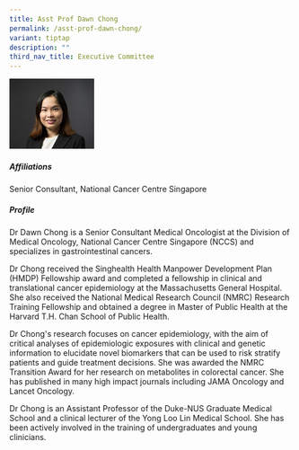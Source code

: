 ```yaml
---
title: Asst Prof Dawn Chong
permalink: /asst-prof-dawn-chong/
variant: tiptap
description: ""
third_nav_title: Executive Committee
---
```

<p></p>
<div class="isomer-image-wrapper">
<img style="width: 30%;" height="auto" width="100%" alt="" src="/images/Leaders/EXCO 600x450/Dawn_Chong.jpg">
</div>
<h5>Affiliations</h5>
<p>Senior Consultant, National Cancer Centre Singapore</p>
<h5>Profile</h5>
<p>Dr Dawn Chong is a Senior Consultant Medical Oncologist at the Division
of Medical Oncology, National Cancer Centre Singapore (NCCS) and specializes
in gastrointestinal cancers.</p>
<p>Dr Chong received the Singhealth Health Manpower Development Plan (HMDP)
Fellowship award and completed a fellowship in clinical and translational
cancer epidemiology at the Massachusetts General Hospital. She also received
the National Medical Research Council (NMRC) Research Training Fellowship
and obtained a degree in Master of Public Health at the Harvard T.H. Chan
School of Public Health.</p>
<p>Dr Chong's research focuses on cancer epidemiology, with the aim of critical
analyses of epidemiologic exposures with clinical and genetic information
to elucidate novel biomarkers that can be used to risk stratify patients
and guide treatment decisions. She was awarded the NMRC Transition Award
for her research on metabolites in colorectal cancer. She has published
in many high impact journals including JAMA Oncology and Lancet Oncology.</p>
<p>Dr Chong is an Assistant Professor of the Duke-NUS Graduate Medical School
and a clinical lecturer of the Yong Loo Lin Medical School. She has been
actively involved in the training of undergraduates and young clinicians.</p>
<p></p>
<p>
<br>
</p>